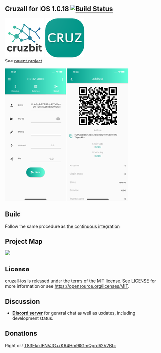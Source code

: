 ## Cruzall for iOS 1.0.18 [![Build Status](https://travis-ci.org/GreenAppers/cruzall-ios.svg?branch=master)](https://travis-ci.org/GreenAppers/cruzall-ios)
<img width=128 src="assets/cruzbit.png" /> <img src="assets/icon.png" /><br/> See [parent project](https://github.com/GreenAppers/cruzall)
<br/><br/><img width=200 src="assets/en/screenshot1.png" /> <img width=200 src="assets/en/screenshot2.png" />

## Build
Follow the same procedure as [the continuous integration](https://github.com/GreenAppers/cruzall-ios/blob/master/.travis.yml)

## Project Map
<img src="https://www.greenappers.com/cruzawl/diagram.svg" />

## License

cruzall-ios is released under the terms of the MIT license. See [LICENSE](https://github.com/GreenAppers/cruzall-ios/blob/master/LICENSE) for more information or see https://opensource.org/licenses/MIT.

## Discussion

* **[Discord server](https://discord.gg/MRrEHYw)** for general chat as well as updates, including development status.

## Donations

Right on!  [T83EkmIFNVJG+xK64Hm90GmQgrdR2V7BI=](https://www.cruzbase.com/#/address/RWEgB+NQs/T83EkmIFNVJG+xK64Hm90GmQgrdR2V7BI=)

